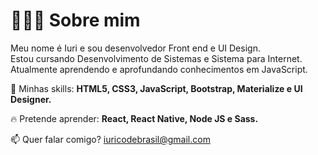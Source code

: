 # 👨🏻‍💻 Sobre mim

Meu nome é Iuri e sou desenvolvedor Front end e UI Design.<br>
Estou cursando Desenvolvimento de Sistemas e Sistema para Internet.<br>
Atualmente aprendendo e aprofundando conhecimentos em JavaScript.

🚀 Minhas skills: <strong>HTML5, CSS3, JavaScript, Bootstrap, Materialize e UI Designer.</strong>

🔥 Pretende aprender: <strong>React, React Native, Node JS e Sass.</strong>

📫  Quer falar comigo? iuricodebrasil@gmail.com

<!--
**iuricode/iuricode** is a ✨ _special_ ✨ repository because its `README.md` (this file) appears on your GitHub profile.

Here are some ideas to get you started:

- 🔭 I’m currently working on ...
- 🌱 I’m currently learning ...
- 👯 I’m looking to collaborate on ...
- 🤔 I’m looking for help with ...
- 💬 Ask me about ...
- 📫 How to reach me: ...
- 😄 Pronouns: ...
- ⚡ Fun fact: ...
-->
